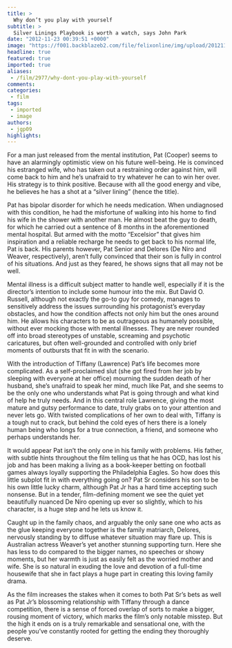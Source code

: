 ```yaml
---
title: >
  Why don’t you play with yourself
subtitle: >
  Silver Linings Playbook is worth a watch, says John Park
date: "2012-11-23 00:39:51 +0000"
image: "https://f001.backblazeb2.com/file/felixonline/img/upload/201211230039-tna08-silver-linings-playbook-bradley-cooper-jennifer-lawrence.jpg"
headline: true
featured: true
imported: true
aliases:
 - /film/2977/why-dont-you-play-with-yourself
comments:
categories:
 - film
tags:
 - imported
 - image
authors:
 - jgp09
highlights:
---
```


For a man just released from the mental institution, Pat (Cooper) seems to have an alarmingly optimistic view on his future well-being. He is convinced his estranged wife, who has taken out a restraining order against him, will come back to him and he’s unafraid to try whatever he can to win her over. His strategy is to think positive. Because with all the good energy and vibe, he believes he has a shot at a “silver lining” (hence the title).

Pat has bipolar disorder for which he needs medication. When undiagnosed with this condition, he had the misfortune of walking into his home to find his wife in the shower with another man. He almost beat the guy to death, for which he carried out a sentence of 8 months in the aforementioned mental hospital. But armed with the motto “Excelsior” that gives him inspiration and a reliable recharge he needs to get back to his normal life, Pat is back. His parents however, Pat Senior and Delores (De Niro and Weaver, respectively), aren’t fully convinced that their son is fully in control of his situations. And just as they feared, he shows signs that all may not be well.

Mental illness is a difficult subject matter to handle well, especially if it is the director’s intention to include some humour into the mix. But David O. Russell, although not exactly the go-to guy for comedy, manages to sensitively address the issues surrounding his protagonist’s everyday obstacles, and how the condition affects not only him but the ones around him. He allows his characters to be as outrageous as humanely possible, without ever mocking those with mental illnesses. They are never rounded off into broad stereotypes of unstable, screaming and psychotic caricatures, but often well-grounded and controlled with only brief moments of outbursts that fit in with the scenario.

With the introduction of Tiffany (Lawrence) Pat’s life becomes more complicated. As a self-proclaimed slut (she got fired from her job by sleeping with everyone at her office) mourning the sudden death of her husband, she’s unafraid to speak her mind, much like Pat, and she seems to be the only one who understands what Pat is going through and what kind of help he truly needs. And in this central role Lawrence, giving the most mature and gutsy performance to date, truly grabs on to your attention and never lets go. With twisted complications of her own to deal with, Tiffany is a tough nut to crack, but behind the cold eyes of hers there is a lonely human being who longs for a true connection, a friend, and someone who perhaps understands her.

It would appear Pat isn’t the only one in his family with problems. His father, with subtle hints throughout the film telling us that he has OCD, has lost his job and has been making a living as a book-keeper betting on football games always loyally supporting the Philadelphia Eagles. So how does this little subplot fit in with everything going on? Pat Sr considers his son to be his own little lucky charm, although Pat Jr has a hard time accepting such nonsense. But in a tender, film-defining moment we see the quiet yet beautifully nuanced De Niro opening up ever so slightly, which to his character, is a huge step and he lets us know it.

Caught up in the family chaos, and arguably the only sane one who acts as the glue keeping everyone together is the family matriarch, Delores, nervously standing by to diffuse whatever situation may flare up. This is Australian actress Weaver’s yet another stunning supporting turn. Here she has less to do compared to the bigger names, no speeches or showy moments, but her warmth is just as easily felt as the worried mother and wife. She is so natural in exuding the love and devotion of a full-time housewife that she in fact plays a huge part in creating this loving family drama.

As the film increases the stakes when it comes to both Pat Sr’s bets as well as Pat Jr’s blossoming relationship with Tiffany through a dance competition, there is a sense of forced overlap of sorts to make a bigger, rousing moment of victory, which marks the film’s only notable misstep. But the high it ends on is a truly remarkable and sensational one, with the people you’ve constantly rooted for getting the ending they thoroughly deserve.
